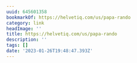 ```yaml
---
uuid: 645601358
bookmarkOf: https://helvetiq.com/us/papa-rando
category: link
headImage: ''
title: https://helvetiq.com/us/papa-rando
description: ''
tags: []
date: '2023-01-26T19:48:47.393Z'
---
```




